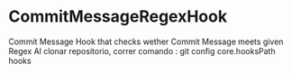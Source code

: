 # CommitMessageRegexHook
Commit Message Hook that checks wether Commit Message meets given Regex
Al clonar repositorio, correr comando : git config core.hooksPath hooks
